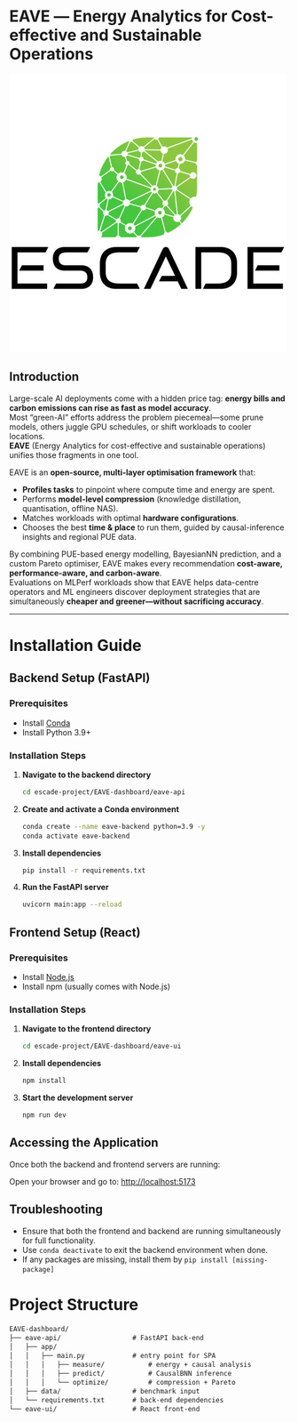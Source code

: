 # EAVE ― Energy Analytics for Cost-effective and Sustainable Operations

![EAVE](escade.jpg)

## Introduction

Large-scale AI deployments come with a hidden price tag: **energy bills and carbon emissions can rise as fast as model accuracy**.  
Most “green-AI” efforts address the problem piecemeal—some prune models, others juggle GPU schedules, or shift workloads to cooler locations.  
**EAVE** (Energy Analytics for cost-effective and sustainable operations) unifies those fragments in one tool.

EAVE is an **open-source, multi-layer optimisation framework** that:

* **Profiles tasks** to pinpoint where compute time and energy are spent.  
* Performs **model-level compression** (knowledge distillation, quantisation, offline NAS).  
* Matches workloads with optimal **hardware configurations**.  
* Chooses the best **time & place** to run them, guided by causal-inference insights and regional PUE data.

By combining PUE-based energy modelling, BayesianNN prediction, and a custom Pareto optimiser, EAVE makes every recommendation **cost-aware, performance-aware, and carbon-aware**.  
Evaluations on MLPerf workloads show that EAVE helps data-centre operators and ML engineers discover deployment strategies that are simultaneously **cheaper and greener—without sacrificing accuracy**.

---

# Installation Guide

## Backend Setup (FastAPI)

### Prerequisites

* Install [Conda](https://docs.conda.io/projects/conda/en/latest/user-guide/install/)
* Install Python 3.9+

### Installation Steps

1.  **Navigate to the backend directory**
    ```bash
    cd escade-project/EAVE-dashboard/eave-api
    ```

2.  **Create and activate a Conda environment**
    ```bash
    conda create --name eave-backend python=3.9 -y
    conda activate eave-backend
    ```

3.  **Install dependencies**
    ```bash
    pip install -r requirements.txt
    ```

4.  **Run the FastAPI server**
    ```bash
    uvicorn main:app --reload
    ```

## Frontend Setup (React)

### Prerequisites

* Install [Node.js](https://nodejs.org/)
* Install npm (usually comes with Node.js)

### Installation Steps

1.  **Navigate to the frontend directory**
    ```bash
    cd escade-project/EAVE-dashboard/eave-ui
    ```

2.  **Install dependencies**
    ```bash
    npm install
    ```

3.  **Start the development server**
    ```bash
    npm run dev
    ```

## Accessing the Application

Once both the backend and frontend servers are running:

Open your browser and go to: [http://localhost:5173](http://localhost:5173)

## Troubleshooting

* Ensure that both the frontend and backend are running simultaneously for full functionality.
* Use `conda deactivate` to exit the backend environment when done.
* If any packages are missing, install them by `pip install [missing-package]`


# Project Structure
```
EAVE-dashboard/
├── eave-api/                  # FastAPI back-end
│   ├── app/
│   │   ├── main.py            # entry point for SPA
│   │   │   ├── measure/           # energy + causal analysis
│   │   │   ├── predict/           # CausalBNN inference
│   │   │   └── optimize/          # compression + Pareto
│   ├── data/                  # benchmark input
│   └── requirements.txt       # back-end dependencies
└── eave-ui/                   # React front-end
```

